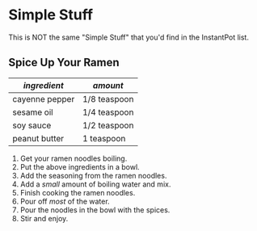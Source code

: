 # Simple Stuff

This is NOT the same "Simple Stuff" that you'd find in the InstantPot list.

## Spice Up Your Ramen

| *ingredient* | *amount* |
| --- | --- |
| cayenne pepper | 1/8 teaspoon |
| sesame oil | 1/4 teaspoon |
| soy sauce | 1/2 teaspoon |
| peanut butter | 1 teaspoon |

1. Get your ramen noodles boiling.
1. Put the above ingredients in a bowl.
1. Add the seasoning from the ramen noodles.
1. Add a *small* amount of boiling water and mix.
1. Finish cooking the ramen noodles.
1. Pour off *most* of the water.
1. Pour the noodles in the bowl with the spices.
1. Stir and enjoy.


